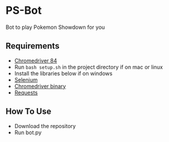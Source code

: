 # PS-Bot
Bot to play Pokemon Showdown for you
## Requirements
- [Chromedriver 84](https://chromedriver.chromium.org/downloads)
- Run `bash setup.sh` in the project directory if on mac or linux
- Install the libraries below if on windows
- [Selenium](https://selenium-python.readthedocs.io/installation.html)
- [Chromedriver binary](https://pypi.org/project/chromedriver-binary/)
- [Requests](https://pypi.org/project/requests/2.7.0/)

## How To Use
- Download the repository
- Run bot.py
